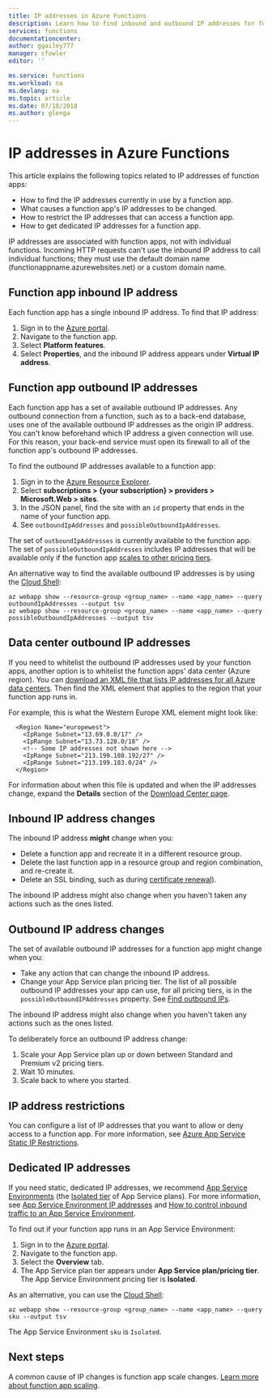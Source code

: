 ```yaml
---
title: IP addresses in Azure Functions
description: Learn how to find inbound and outbound IP addresses for function apps, and what causes them to change.
services: functions
documentationcenter: 
author: ggailey777
manager: cfowler
editor: ''

ms.service: functions
ms.workload: na
ms.devlang: na
ms.topic: article
ms.date: 07/18/2018
ms.author: glenga
---
```


# IP addresses in Azure Functions

This article explains the following topics related to IP addresses of function apps:

* How to find the IP addresses currently in use by a function app.
* What causes a function app's IP addresses to be changed.
* How to restrict the IP addresses that can access a function app.
* How to get dedicated IP addresses for a function app.

IP addresses are associated with function apps, not with individual functions. Incoming HTTP requests can't use the inbound IP address to call individual functions; they must use the default domain name (functionappname.azurewebsites.net) or a custom domain name.

## Function app inbound IP address

Each function app has a single inbound IP address. To find that IP address:

1. Sign in to the [Azure portal](https://portal.azure.com).
2. Navigate to the function app.
3. Select **Platform features**.
4. Select **Properties**, and the inbound IP address appears under **Virtual IP address**.

## <a name="find-outbound-ip-addresses"></a>Function app outbound IP addresses

Each function app has a set of available outbound IP addresses. Any outbound connection from a function, such as to a back-end database, uses one of the available outbound IP addresses as the origin IP address. You can't know beforehand which IP address a given connection will use. For this reason, your back-end service must open its firewall to all of the function app's outbound IP addresses.

To find the outbound IP addresses available to a function app:

1. Sign in to the [Azure Resource Explorer](https://resources.azure.com).
2. Select **subscriptions > {your subscription} > providers > Microsoft.Web > sites**.
3. In the JSON panel, find the site with an `id` property that ends in the name of your function app.
4. See `outboundIpAddresses` and `possibleOutboundIpAddresses`. 

The set of `outboundIpAddresses` is currently available to the function app. The set of `possibleOutboundIpAddresses` includes IP addresses that will be available only if the function app [scales to other pricing tiers](#outbound-ip-address-changes).

An alternative way to find the available outbound IP addresses is by using the [Cloud Shell](../cloud-shell/quickstart.md):

```azurecli-interactive
az webapp show --resource-group <group_name> --name <app_name> --query outboundIpAddresses --output tsv
az webapp show --resource-group <group_name> --name <app_name> --query possibleOutboundIpAddresses --output tsv
```

## Data center outbound IP addresses

If you need to whitelist the outbound IP addresses used by your function apps, another option is to whitelist the function apps' data center (Azure region). You can [download an XML file that lists IP addresses for all Azure data centers](https://www.microsoft.com/en-us/download/details.aspx?id=41653). Then find the XML element that applies to the region that your function app runs in.

For example, this is what the Western Europe XML element might look like:

```
  <Region Name="europewest">
    <IpRange Subnet="13.69.0.0/17" />
    <IpRange Subnet="13.73.128.0/18" />
    <!-- Some IP addresses not shown here -->
    <IpRange Subnet="213.199.180.192/27" />
    <IpRange Subnet="213.199.183.0/24" />
  </Region>
```

 For information about when this file is updated and when the IP addresses change, expand the **Details** section of the [Download Center page](https://www.microsoft.com/en-us/download/details.aspx?id=41653).

## Inbound IP address changes

 The inbound IP address **might** change when you:

- Delete a function app and recreate it in a different resource group.
- Delete the last function app in a resource group and region combination, and re-create it.
- Delete an SSL binding, such as during [certificate renewal](../app-service/app-service-web-tutorial-custom-ssl.md#renew-certificates)).

The inbound IP address might also change when you haven't taken any actions such as the ones listed.

## Outbound IP address changes

The set of available outbound IP addresses for a function app might change when you:

* Take any action that can change the inbound IP address.
* Change your App Service plan pricing tier. The list of all possible outbound IP addresses your app can use, for all pricing tiers, is in the `possibleOutboundIPAddresses` property. See [Find outbound IPs](#find-outbound-ip-addresses).

The inbound IP address might also change when you haven't taken any actions such as the ones listed.

To deliberately force an outbound IP address change:

1. Scale your App Service plan up or down between Standard and Premium v2 pricing tiers.
2. Wait 10 minutes.
3. Scale back to where you started.

## IP address restrictions

You can configure a list of IP addresses that you want to allow or deny access to a function app. For more information, see [Azure App Service Static IP Restrictions](../app-service/app-service-ip-restrictions.md).

## Dedicated IP addresses

If you need static, dedicated IP addresses, we recommend [App Service Environments](../app-service/environment/intro.md) (the [Isolated tier](https://azure.microsoft.com/pricing/details/app-service/) of App Service plans). For more information, see [App Service Environment IP addresses](../app-service/environment/network-info.md#ase-ip-addresses) and [How to control inbound traffic to an App Service Environment](../app-service/environment/app-service-app-service-environment-control-inbound-traffic.md).

To find out if your function app runs in an App Service Environment:

1. Sign in to the [Azure portal](https://portal.azure.com).
2. Navigate to the function app.
3. Select the **Overview** tab.
4. The App Service plan tier appears under **App Service plan/pricing tier**. The App Service Environment pricing tier is **Isolated**.
 
As an alternative, you can use the [Cloud Shell](../cloud-shell/quickstart.md):

```azurecli-interactive
az webapp show --resource-group <group_name> --name <app_name> --query sku --output tsv
```

The App Service Environment `sku` is `Isolated`.

## Next steps

A common cause of IP changes is function app scale changes. [Learn more about function app scaling](functions-scale.md).
